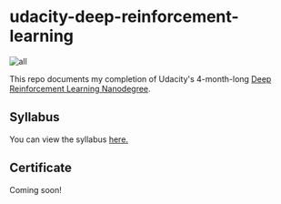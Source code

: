 # udacity-deep-reinforcement-learning
![all](https://user-images.githubusercontent.com/39870221/85066752-89d9c480-b17d-11ea-9332-548396f2aa7c.gif)

This repo documents my completion of Udacity's 4-month-long [Deep Reinforcement Learning Nanodegree](https://www.udacity.com/course/deep-reinforcement-learning-nanodegree--nd893).

## Syllabus
You can view the syllabus [here.](syllabus.pdf)

## Certificate
Coming soon!
